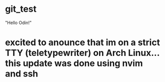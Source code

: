 # git_test
"Hello Odin!"

# excited to anounce that im on a strict TTY (teletypewriter) on Arch Linux... this update was done using nvim and ssh
